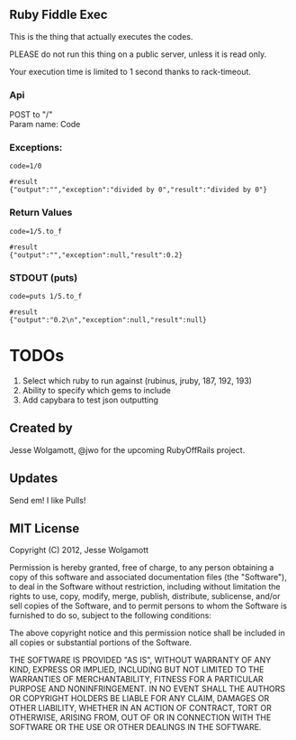 Ruby Fiddle Exec
---------------

This is the thing that actually executes the codes.

PLEASE do not run this thing on a public server, unless it is read only.

Your execution time is limited to 1 second thanks to rack-timeout.

### Api

POST to "/"  
Param name: Code

### Exceptions:

```
code=1/0

#result
{"output":"","exception":"divided by 0","result":"divided by 0"}
```

### Return Values
```
code=1/5.to_f

#result
{"output":"","exception":null,"result":0.2}
```

### STDOUT (puts)
```
code=puts 1/5.to_f

#result
{"output":"0.2\n","exception":null,"result":null}
```

# TODOs

1. Select which ruby to run against (rubinus, jruby, 187, 192, 193)
1. Ability to specify which gems to include
2. Add capybara to test json outputting

Created by
---------

Jesse Wolgamott, @jwo for the upcoming RubyOffRails project.

Updates
------

Send em! I like Pulls!

MIT License
-------
Copyright (C) 2012, Jesse Wolgamott

Permission is hereby granted, free of charge, to any person obtaining a copy of this software and associated documentation files (the "Software"), to deal in the Software without restriction, including without limitation the rights to use, copy, modify, merge, publish, distribute, sublicense, and/or sell copies of the Software, and to permit persons to whom the Software is furnished to do so, subject to the following conditions:

The above copyright notice and this permission notice shall be included in all copies or substantial portions of the Software.

THE SOFTWARE IS PROVIDED "AS IS", WITHOUT WARRANTY OF ANY KIND, EXPRESS OR IMPLIED, INCLUDING BUT NOT LIMITED TO THE WARRANTIES OF MERCHANTABILITY, FITNESS FOR A PARTICULAR PURPOSE AND NONINFRINGEMENT. IN NO EVENT SHALL THE AUTHORS OR COPYRIGHT HOLDERS BE LIABLE FOR ANY CLAIM, DAMAGES OR OTHER LIABILITY, WHETHER IN AN ACTION OF CONTRACT, TORT OR OTHERWISE, ARISING FROM, OUT OF OR IN CONNECTION WITH THE SOFTWARE OR THE USE OR OTHER DEALINGS IN THE SOFTWARE.

